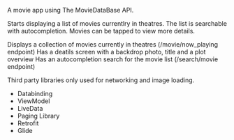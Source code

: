 A movie app using The MovieDataBase API.

Starts displaying a list of movies currentlry in theatres. 
The list is searchable with autocompletion.
Movies can be tapped to view more details.

Displays a collection of movies currently in theatres (/movie/now_playing endpoint)
Has a deatils screen with a backdrop photo, title and a plot overview
Has an autocompletion search for the movie list (/search/movie endpoint)

Third party libraries only used for networking and image loading.

- Databinding
- ViewModel
- LiveData
- Paging Library
- Retrofit
- Glide
